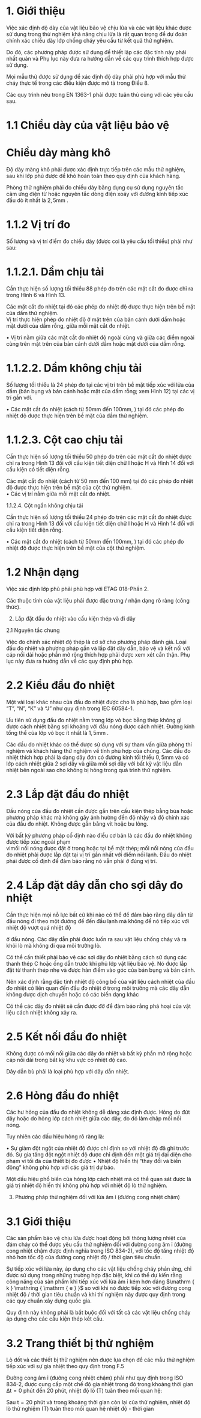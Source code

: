 

# 1. Giới thiệu

Việc xác định độ dày của vật liệu bảo vệ chịu lửa và các vật liệu khác được sử dụng trong thử nghiệm khả năng chịu lửa là rất quan trọng để dự đoán chính xác chiều dày lớp chống cháy yêu cầu từ kết quả thử nghiệm.

Do đó, các phương pháp được sử dụng để thiết lập các đặc tính này phải nhất quán và Phụ lục này đưa ra hướng dẫn về các quy trình thích hợp được sử dụng.

Mọi mẫu thử được sử dụng để xác định độ dày phải phù hợp với mẫu thử cháy thực tế trong các điều kiện được mô tả trong Điều 8.

Các quy trình nêu trong EN 1363-1 phải được tuân thủ cùng với các yêu cầu sau.

# 1.1 Chiều dày của vật liệu bảo vệ

# Chiều dày màng khô

Độ dày màng khô phải được xác định trực tiếp trên các mẫu thử nghiệm, sau khi lớp phủ được để khô hoàn toàn theo quy định của khách hàng.

Phòng thử nghiệm phải đo chiều dày bằng dụng cụ sử dụng nguyên tắc cảm ứng điện từ hoặc nguyên tắc dòng điện xoáy với đường kính tiếp xúc đầu dò ít nhất là $2 , 5 \mathrm { m m }$ .

# 1.1.2 Vị trí đo

Số lượng và vị trí điểm đo chiều dày (được coi là yêu cầu tối thiểu) phải như sau:

# 1.1.2.1. Dầm chịu tải

Cần thực hiện số lượng tối thiểu 88 phép đo trên các mặt cắt đo được chỉ ra trong Hình 6 và Hình 13.

Các mặt cắt đo nhiệt tại đó các phép đo nhiệt độ được thực hiện trên bề mặt của dầm thử nghiệm.   
Vị trí thực hiện phép đo nhiệt độ ở mặt trên của bản cánh dưới dầm hoặc mặt dưới của dầm rỗng, giữa mỗi mặt cắt đo nhiệt.



• Vị trí nằm giữa các mặt cắt đo nhiệt độ ngoài cùng và giữa các điểm ngoài cùng trên mặt trên của bản cánh dưới dầm hoặc mặt dưới của dầm rỗng.

# 1.1.2.2. Dầm không chịu tải

Số lượng tối thiểu là 24 phép đo tại các vị trí trên bề mặt tiếp xúc với lửa của dầm (bản bụng và bản cánh hoặc mặt của dầm rỗng; xem Hình 12) tại các vị trí gần với.

• Các mặt cắt đo nhiệt (cách từ $5 0 \mathrm { m m }$ đến $1 0 0 \mathrm { m m } ,$ ) tại đó các phép đo nhiệt độ được thực hiện trên bề mặt của dầm thử nghiệm.

# 1.1.2.3. Cột cao chịu tải

Cần thực hiện số lượng tối thiểu 50 phép đo trên các mặt cắt đo nhiệt được chỉ ra trong Hình 13 đối với cấu kiện tiết diện chữ I hoặc H và Hình 14 đối với cấu kiện có tiết diện rỗng.

Các mặt cắt đo nhiệt (cách từ 50 mm đến 100 mm) tại đó các phép đo nhiệt độ được thực hiện trên bề mặt của cột thử nghiệm.   
• Các vị trí nằm giữa mỗi mặt cắt đo nhiệt.

1.1.2.4. Cột ngắn không chịu tải

Cần thực hiện số lượng tối thiểu 24 phép đo trên các mặt cắt đo nhiệt được chỉ ra trong Hình 13 đối với cấu kiện tiết diện chữ I hoặc H và Hình 14 đối với cấu kiện tiết diện rỗng.

• Các mặt cắt đo nhiệt (cách từ $5 0 \mathrm { m m }$ đến $1 0 0 \mathrm { m m } ,$ ) tại đó các phép đo nhiệt độ được thực hiện trên bề mặt của cột thử nghiệm.

# 1.2 Nhận dạng

Việc xác định lớp phủ phải phù hợp với ETAG 018-Phần 2.

Các thuộc tính của vật liệu phải được đặc trưng / nhận dạng rõ ràng (công thức).

2. Lắp đặt đầu đo nhiệt vào cấu kiện thép và đi dây

2.1 Nguyên tắc chung



Việc đo chính xác nhiệt độ thép là cơ sở cho phương pháp đánh giá. Loại đầu đo nhiệt và phương pháp gắn và lắp đặt dây dẫn, bảo vệ và kết nối với cáp nối dài hoặc phần mở rộng thích hợp phải được xem xét cẩn thận. Phụ lục này đưa ra hướng dẫn về các quy định phù hợp.

# 2.2 Kiểu đầu đo nhiệt

Một vài loại khác nhau của đầu đo nhiệt được cho là phù hợp, bao gồm loại “T”, “N”, “K” và “J” như quy định trong IEC 60584-1.

Ưu tiên sử dụng đầu đo nhiệt nằm trong lớp vỏ bọc bằng thép không gỉ được cách nhiệt bằng sợi khoáng với đầu nóng được cách nhiệt. Đường kính tổng thể của lớp vỏ bọc ít nhất là $1 { , } 5 \mathrm { m m }$ .

Các đầu đo nhiệt khác có thể được sử dụng với sự tham vấn giữa phòng thí nghiệm và khách hàng thử nghiệm về tính phù hợp của chúng. Các đầu đo nhiệt thích hợp phải là dạng dây đơn có đường kính tối thiểu $0 { , } 5 \mathrm { m m }$ và có lớp cách nhiệt giữa 2 sợi dây và giữa mỗi sợi dây với bất kỳ vật liệu dẫn nhiệt bên ngoài sao cho không bị hỏng trong quá trình thử nghiệm.

# 2.3 Lắp đặt đầu đo nhiệt

Đầu nóng của đầu đo nhiệt cần được gắn trên cấu kiện thép bằng búa hoặc phương pháp khác mà không gây ảnh hưởng đến độ nhậy và độ chính xác của đầu đo nhiệt. Không được gắn bằng vít hoặc bu lông.

Với bất kỳ phương pháp cố định nào điều cơ bản là các đầu đo nhiệt không được tiếp xúc ngoài phạm   
vimối nối nóng được đặt ở trong hoặc tại bề mặt thép; mối nối nóng của đầu đo nhiệt phải được lắp đặt tại vị trí gần nhất với điểm nối lạnh. Đầu đo nhiệt phải được cố định để đảm bảo rằng nó vẫn phải ở đúng vị trí.

# 2.4 Lắp đặt dây dẫn cho sợi dây đo nhiệt

Cần thực hiện mọi nỗ lực bất cứ khi nào có thể để đảm bảo rằng dây dẫn từ đầu nóng đi theo một đường để đến đầu lạnh mà không để nó tiếp xúc với nhiệt độ vượt quá nhiệt độ



ở đầu nóng. Các dây dẫn phải được luồn ra sau vật liệu chống cháy và ra khỏi lò mà không đi qua môi trường lò.

Có thể cần thiết phải bảo vệ các sợi dây đo nhiệt bằng cách sử dụng các thanh thép C hoặc ống dẫn trước khi phủ lớp vật liệu bảo vệ. Nó được lắp đặt từ thanh thép nhẹ và được hàn điểm vào góc của bản bụng và bản cánh.

Nên xác định rằng đặc tính nhiệt độ công bố của vật liệu cách nhiệt của đầu đo nhiệt có liên quan đến đầu đo nhiệt ở trong môi trường mà các dây dẫn không được dịch chuyển hoặc có các biến dạng khác

Có thể các dây đo nhiệt sẽ cần được đỡ để đảm bảo rằng phá hoại của vật liệu cách nhiệt không xảy ra.

# 2.5 Kết nối đầu đo nhiệt

Không được có mối nối giữa các dây đo nhiệt và bất kỳ phần mở rộng hoặc cáp nối dài trong bất kỳ khu vực có nhiệt độ cao.

Dây dẫn bù phải là loại phù hợp với dây dẫn nhiệt.

# 2.6 Hỏng đầu đo nhiệt

Các hư hỏng của đầu đo nhiệt không dễ dàng xác định được. Hỏng do đứt dây hoặc do hỏng lớp cách nhiệt giữa các dây, do đó làm chập mối nối nóng.

Tuy nhiên các dấu hiệu hỏng rõ ràng là:

• Sự giảm đột ngột của nhiệt độ được chỉ định so với nhiệt độ đã ghi trước đó. Sự gia tăng đột ngột nhiệt độ được chỉ định đến một giá trị đại diện cho phạm vi tối đa của thiết bị đo được • Nhiệt độ hiển thị “thay đổi và biến động” không phù hợp với các giá trị dự báo.

Một dấu hiệu phổ biến của hỏng lớp cách nhiệt mà có thể quan sát được là giá trị nhiệt độ hiển thị không phù hợp với nhiệt độ lò thử nghiệm.

3. Phương pháp thử nghiệm đối với lửa âm ỉ (đường cong nhiệt chậm)

# 3.1 Giới thiệu



Các sản phẩm bảo vệ chịu lửa được hoạt động bởi thông lượng nhiệt của đám cháy có thể được yêu cầu thử nghiệm đối với đường cong âm ỉ (đường cong nhiệt chậm được định nghĩa trong ISO 834-2), với tốc độ tăng nhiệt độ nhỏ hơn tốc độ của đường cong nhiệt độ / thời gian tiêu chuẩn.

Sự tiếp xúc với lửa này, áp dụng cho các vật liệu chống cháy phản ứng, chỉ được sử dụng trong những trường hợp đặc biệt, khi có thể dự kiến rằng công năng của sản phẩm khi tiếp xúc với lửa âm ỉ kém hơn đáng $\mathrm { k } \mathring { \mathrm { e } }$ so với khi nó được tiếp xúc với đường cong nhiệt độ / thời gian tiêu chuẩn và khi thí nghiệm này được quy định trong các quy chuẩn xây dựng quốc gia.

Quy định này không phải là bắt buộc đối với tất cả các vật liệu chống cháy áp dụng cho các cấu kiện thép kết cấu.

# 3.2 Trang thiết bị thử nghiệm

Lò đốt và các thiết bị thử nghiệm nên được lựa chọn để các mẫu thử nghiệm tiếp xúc với sự gia nhiệt theo quy định trong F.5

Đường cong âm ỉ (đường cong nhiệt chậm) phải như quy định trong ISO 834-2, được cung cấp một chế độ gia nhiệt trong đó trong khoảng thời gian $\mathrm { \Delta t } = 0$ phút đến 20 phút, nhiệt độ lò (T) tuân theo mối quan hệ:

Sau $\mathrm { t } = 2 0$ phút và trong khoảng thời gian còn lại của thử nghiệm, nhiệt độ lò thử nghiệm (T) tuân theo mối quan hệ nhiệt độ - thời gian